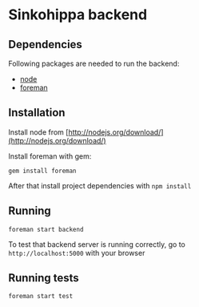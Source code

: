 Sinkohippa backend
=================

Dependencies
------------

Following packages are needed to run the backend:

* [node](http://nodejs.org/)
* [foreman](https://github.com/ddollar/foreman)

Installation
------------

Install node from [http://nodejs.org/download/](http://nodejs.org/download/)

Install foreman with gem:

```
gem install foreman
```

After that install project dependencies with `npm install`

Running
-------

```
foreman start backend
```

To test that backend server is running correctly, go to `http://localhost:5000`
with your browser

Running tests
------------

```
foreman start test
```
